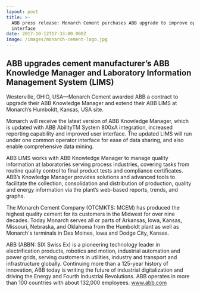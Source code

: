 ```yaml
---
layout: post
title: >-
  ABB press release: Monarch Cement purchases ABB upgrade to improve operator
  interface
date: 2017-10-12T17:33:00.000Z
image: /images/monarch-cement-logo.jpg
---
```

## ABB upgrades cement manufacturer’s ABB Knowledge Manager and Laboratory Information Management System (LIMS)

Westerville, OHIO, USA—Monarch Cement awarded ABB a contract to upgrade their ABB Knowledge Manager and extend their ABB LIMS at Monarch’s Humboldt, Kansas, USA site.



Monarch will receive the latest version of ABB Knowledge Manager, which is updated with ABB AbilityTM System 800xA integration, increased reporting capability and improved user interface. The updated LIMS will run under one common operator interface for ease of data sharing, and also enable comprehensive data mining.



ABB LIMS works with ABB Knowledge Manager to manage quality information at laboratories serving process industries, covering tasks from routine quality control to final product tests and compliance certificates. ABB’s Knowledge Manager provides solutions and advanced tools to facilitate the collection, consolidation and distribution of production, quality and energy information via the plant’s web-based reports, trends, and graphs.



The Monarch Cement Company (OTCMKTS: MCEM) has produced the highest quality cement for its customers in the Midwest for over nine decades. Today Monarch serves all or parts of Arkansas, Iowa, Kansas, Missouri, Nebraska, and Oklahoma from the Humboldt plant as well as Monarch's terminals in Des Moines, Iowa and Dodge City, Kansas.



ABB (ABBN: SIX Swiss Ex) is a pioneering technology leader in electrification products, robotics and motion, industrial automation and power grids, serving customers in utilities, industry and transport and infrastructure globally. Continuing more than a 125-year history of innovation, ABB today is writing the future of industrial digitalization and driving the Energy and Fourth Industrial Revolutions. ABB operates in more than 100 countries with about 132,000 employees. www.abb.com
